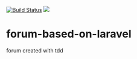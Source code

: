 [![Build Status](https://travis-ci.org/ravilushqa/forum-based-on-laravel.svg?branch=master)](https://travis-ci.org/ravilushqa/forum-based-on-laravel)
<a href="https://codeclimate.com/github/ravilushqa/forum-based-on-laravel/maintainability"><img src="https://api.codeclimate.com/v1/badges/b7a2a3b523ca18783f4b/maintainability" /></a>
# forum-based-on-laravel
forum created with tdd
